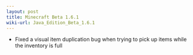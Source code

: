 ```yaml
---
layout: post
title: Minecraft Beta 1.6.1
wiki-url: Java_Edition_Beta_1.6.1
---
```


* Fixed a visual item duplication bug when trying to pick up items while the inventory is full
